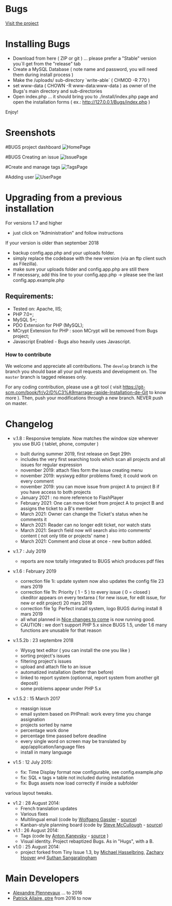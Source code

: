 # Bugs

[Visit the project](http://bugs.rcmission.net/)


# Installing Bugs

- Download from here ( ZIP or git ) ... please prefer a "Stable" version you`ll get from the "release" tab
- Create a MySQL Database  ( note name and password, you will need them during install process )
- Make the /uploads/ sub-directory  `write-able´ ( CHMOD -R  770 )
- set  www-data  ( CHOWN -R www-data:www-data )  as owner of the Bugs's main directory and sub-directories
- Open index.php ... it should bring you to ./install/index.php page and open the installation forms
	( ex.:   http://127.0.0.1/Bugs/index.php  ) 

Enjoy!

# Sreenshots

#BUGS project dashboard
![HomePage](http://bugs.rcmission.net/images/bugs-index.png)

#BUGS Creating an issue
![IssuePage](http://bugs.rcmission.net/images/bugs-new-issue.png)

#Create and manage tags
![TagsPage](http://bugs.rcmission.net/images/bugs-create-tags.png)

#Adding user
![UserPage](http://bugs.rcmission.net/images/bugs-add-user.png)

# Upgrading from a previous installation
For versions 1.7 and higher
- just click on "Administration" and follow instructions

If your version is older than september 2018
- backup config.app.php and your uploads folder.
- simply replace the codebase with the new version (via an ftp client such as Filezilla).
- make sure your uploads folder and config.app.php are still there
- If necessary, add this line to your config.app.php -> please see the last config.app.example.php


## Requirements:

- Tested on: Apache, IIS;
- PHP 7.0+;   
- MySQL 5+;
- PDO Extension for PHP (MySQL);
- MCrypt Extension for PHP : soon MCrypt will be removed from Bugs project;
- Javascript Enabled - Bugs also heavily uses Javascript.

### How to contribute

We welcome and appreciate all contributions. The `develop` branch is the branch you should base all your pull requests and development on.
The `master` branch is tagged releases only.

For any coding contribution, please use a git tool ( visit https://git-scm.com/book/fr/v2/D%C3%A9marrage-rapide-Installation-de-Git to know more ).
Then, push your modifications through a new branch. NEVER push on master. 

# Changelog
- v.1.8 : Responsive template.  Now matches the window size wherever you use BUG ( tablet, phone, computer ) 
    - built during summer 2019, first release on Sept 29th
    - includes the very first searching tools which scan all projects and all issues for regular expression
    - november 2019: attach files form the issue creating menu
    - november 2019: wysiwyg editor problems fixed; it could work on every comment
    - november 2019: you can move issue from project A to project B if you have access to both projects
    - January 2021 : no more reference to FlashPlayer 
    - February 2021: One can move ticket from project A to project B and assigns the ticket to a B's member
    - March 2021: Owner can change the Ticket's status when he comments it
    - March 2021: Reader can no longer edit ticket, nor watch stats
    - March 2021: Search field now will search also into comments' content ( not only title or projects' name )
    - March 2021: Comment and close at once - new button added.
- v.1.7 : July 2019 
	- reports are now totally integrated to BUGS which produces pdf files
- v.1.6 : February 2019 
	- correction file 1i: update system now also updates the config file
								 23 mars 2019
	- correction file 1h: Priority ( 1 - 5 ) to every issue ( 0 = closed )
								 ckeditor appears on every textarea ( for new issue, for edit issue, for new or edit project)
								 20 mars 2019
	- correction file 1g: Perfect install system, logo BUGS during install
								 8 mars 2019
	- all what planned in [Nice changes to come](https://github.com/pixeline/bugs/projects) is now running good.
	- CAUTION : we don't support PHP 5.x since BUGS 1.5, under 1.6 many functions are unusable for that reason
								 
- v.1.5.2b : 23 septembre 2018
	- Wysyg text editor  ( you can install the one you like )
	- sorting project's issues
	- filtering project's issues
	- upload and attach file to an issue
	- automatized installation (better than before)
	- linked to report system (optionnal, report system from another git deposit)
	- some problems appear under PHP 5.x
- v.1.5.2 : 15 March 2017
	- reassign issue
	- email system based on PHPmail: work every time you change assignation
	- projects sorted by name
	- percentage work done
	- percentage time passed before deadline
	- every single word on screen may be translated by app/application/language files
	- install in many language
	
- v1.5 : 12 July 2015:
	- fix: Time Display format now configurable, see config.example.php
	- fix: SQL « tags » table not included during installation
	- fix: Bugs assets now load correctly if inside a subfolder

various layout tweaks.

- v1.2 : 28 August 2014: 
	- French translation updates
	- Various fixes
	- Multilingual email (code by [Wolfgang Gassler](http://wolfgang.gassler.org/) - [source](https://github.com/mikelbring/tinyissue/pull/197))
	- Kanban-style planning board (code by [Steve McCullough](http://irrational.ca/) - [source](https://github.com/mikelbring/tinyissue/pull/194))
- v1.1 : 26 August 2014: 
	- Tags (code by [Anton Kanevsky](http://about.me/akanevsky) - [source](https://github.com/mikelbring/tinyissue/pull/180) )
	- Visual identity. Project rebaptized Bugs. As in "Hugs", with a B.
- v1.0 : 25 August 2014:
	- project forked from Tiny Issue 1.3, by [Michael Hasselbring](http://michaelhasselbring.com), [Zachary Hoover](http://zachoover.com) and [Suthan Sangaralingham](http://suthanwebs.com/)

# Main Developers

- [Alexandre Plennevaux](https://pixeline.be) ... to 2016
- [Patrick Allaire, ptre](http://cartefoi.net) from 2016 to now
